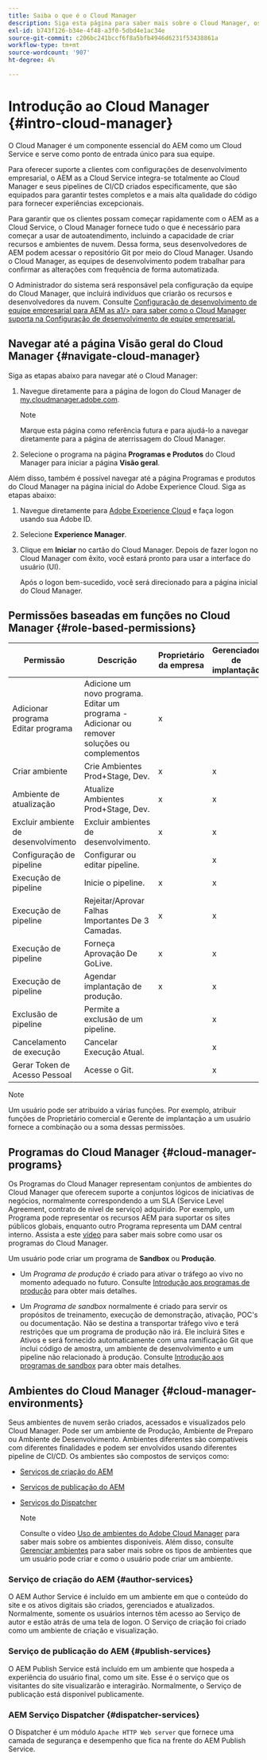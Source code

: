 ```yaml
---
title: Saiba o que é o Cloud Manager
description: Siga esta página para saber mais sobre o Cloud Manager, os programas do Cloud Manager e os ambientes.
exl-id: b743f126-b34e-4f48-a3f0-5dbd4e1ac34e
source-git-commit: c206bc241bccf6f8a5bfb4946d6231f53438861a
workflow-type: tm+mt
source-wordcount: '907'
ht-degree: 4%

---
```


# Introdução ao Cloud Manager {#intro-cloud-manager}

O Cloud Manager é um componente essencial do AEM como um Cloud Service e serve como ponto de entrada único para sua equipe.

Para oferecer suporte a clientes com configurações de desenvolvimento empresarial, o AEM as a Cloud Service integra-se totalmente ao Cloud Manager e seus pipelines de CI/CD criados especificamente, que são equipados para garantir testes completos e a mais alta qualidade do código para fornecer experiências excepcionais.

Para garantir que os clientes possam começar rapidamente com o AEM as a Cloud Service, o Cloud Manager fornece tudo o que é necessário para começar a usar de autoatendimento, incluindo a capacidade de criar recursos e ambientes de nuvem. Dessa forma, seus desenvolvedores de AEM podem acessar o repositório Git por meio do Cloud Manager. Usando o Cloud Manager, as equipes de desenvolvimento podem trabalhar para confirmar as alterações com frequência de forma automatizada.

O Administrador do sistema será responsável pela configuração da equipe do Cloud Manager, que incluirá indivíduos que criarão os recursos e desenvolvedores da nuvem. Consulte [Configuração de desenvolvimento de equipe empresarial para AEM as a1/> para saber como o Cloud Manager suporta na Configuração de desenvolvimento de equipe empresarial.](/help/implementing/cloud-manager/managing-code/enterprise-team-dev-setup.md)

## Navegar até a página Visão geral do Cloud Manager {#navigate-cloud-manager}

Siga as etapas abaixo para navegar até o Cloud Manager:

1. Navegue diretamente para a página de logon do Cloud Manager de [my.cloudmanager.adobe.com](https://my.cloudmanager.adobe.com/).

   >[!NOTE]
   >Marque esta página como referência futura e para ajudá-lo a navegar diretamente para a página de aterrissagem do Cloud Manager.

1. Selecione o programa na página **Programas e Produtos** do Cloud Manager para iniciar a página **Visão geral**.

Além disso, também é possível navegar até a página Programas e produtos do Cloud Manager na página inicial do Adobe Experience Cloud. Siga as etapas abaixo:

1. Navegue diretamente para [Adobe Experience Cloud](https://experience.adobe.com/#/@foundationinternal/home) e faça logon usando sua Adobe ID.

1. Selecione **Experience Manager**.

1. Clique em **Iniciar** no cartão do Cloud Manager. Depois de fazer logon no Cloud Manager com êxito, você estará pronto para usar a interface do usuário (UI).

   Após o logon bem-sucedido, você será direcionado para a página inicial do Cloud Manager.

## Permissões baseadas em funções no Cloud Manager {#role-based-permissions}

| Permissão | Descrição | Proprietário da empresa | Gerenciador de implantação | Gerenciador de programas | Desenvolvedor |
|--- |--- |--- |--- |--- |--- |
| Adicionar programa<br>Editar programa | Adicione um novo programa.<br>Editar um programa - Adicionar ou remover soluções ou complementos | x |  |  |  |
| Criar ambiente | Crie Ambientes Prod+Stage, Dev. | x | x |  |  |
| Ambiente de atualização | Atualize Ambientes Prod+Stage, Dev. | x | x |  |  |
| Excluir ambiente de desenvolvimento | Excluir ambientes de desenvolvimento. | x | x |  |  |
| Configuração de pipeline | Configurar ou editar pipeline. |  | x |  |  |
| Execução de pipeline | Inicie o pipeline. | x | x |  |  |
| Execução de pipeline | Rejeitar/Aprovar Falhas Importantes De 3 Camadas. | x | x | x |  |
| Execução de pipeline | Forneça Aprovação De GoLive. | x | x | x |  |
| Execução de pipeline | Agendar implantação de produção. | x | x | x |  |
| Exclusão de pipeline | Permite a exclusão de um pipeline. |  | x |  |  |
| Cancelamento de execução | Cancelar Execução Atual. |  | x |  |  |
| Gerar Token de Acesso Pessoal | Acesse o Git. |  | x |  | x |

>[!NOTE]
>Um usuário pode ser atribuído a várias funções. Por exemplo, atribuir funções de Proprietário comercial e Gerente de implantação a um usuário fornece a combinação ou a soma dessas permissões.

## Programas do Cloud Manager {#cloud-manager-programs}

Os Programas do Cloud Manager representam conjuntos de ambientes do Cloud Manager que oferecem suporte a conjuntos lógicos de iniciativas de negócios, normalmente correspondendo a um SLA (Service Level Agreement, contrato de nível de serviço) adquirido. Por exemplo, um Programa pode representar os recursos AEM para suportar os sites públicos globais, enquanto outro Programa representa um DAM central interno. Assista a este [vídeo](https://experienceleague.adobe.com/docs/experience-manager-learn/cloud-service/cloud-manager/programs.html?lang=en) para saber mais sobre como usar os programas do Cloud Manager.

Um usuário pode criar um programa de **Sandbox** ou **Produção**.

* Um *Programa de produção* é criado para ativar o tráfego ao vivo no momento adequado no futuro.
Consulte [Introdução aos programas de produção](https://experienceleague.adobe.com/docs/experience-manager-cloud-service/implementing/using-cloud-manager/production-programs/introduction-production-programs.html?lang=en) para obter mais detalhes.

* Um *Programa de sandbox* normalmente é criado para servir os propósitos de treinamento, execução de demonstração, ativação, POC&#39;s ou documentação. Não se destina a transportar tráfego vivo e terá restrições que um programa de produção não irá. Ele incluirá Sites e Ativos e será fornecido automaticamente com uma ramificação Git que inclui código de amostra, um ambiente de desenvolvimento e um pipeline não relacionado à produção.
Consulte [Introdução aos programas de sandbox](https://experienceleague.adobe.com/docs/experience-manager-cloud-service/implementing/using-cloud-manager/sandbox-programs/introduction-sandbox-programs.html?lang=en) para obter mais detalhes.

## Ambientes do Cloud Manager {#cloud-manager-environments}

Seus ambientes de nuvem serão criados, acessados e visualizados pelo Cloud Manager. Pode ser um ambiente de Produção, Ambiente de Preparo ou Ambiente de Desenvolvimento. Ambientes diferentes são compatíveis com diferentes finalidades e podem ser envolvidos usando diferentes pipeline de CI/CD. Os ambientes são compostos de serviços como:

* [Serviços de criação do AEM](#author-services)
* [Serviços de publicação do AEM](#publish-services)
* [Serviços do Dispatcher](#dispatcher-services)

   >[!NOTE]
   > Consulte o vídeo [Uso de ambientes do Adobe Cloud Manager](https://experienceleague.adobe.com/docs/experience-manager-learn/cloud-service/cloud-manager/environments.html?lang=en#cloud-manager) para saber mais sobre os ambientes disponíveis. Além disso, consulte [Gerenciar ambientes](https://experienceleague.adobe.com/docs/experience-manager-cloud-service/implementing/using-cloud-manager/manage-environments.html?lang=en) para saber mais sobre os tipos de ambientes que um usuário pode criar e como o usuário pode criar um ambiente.

### Serviço de criação do AEM {#author-services}

O AEM Author Service é incluído em um ambiente em que o conteúdo do site e os ativos digitais são criados, gerenciados e atualizados. Normalmente, somente os usuários internos têm acesso ao Serviço de autor e estão atrás de uma tela de logon. O Serviço de criação foi criado como um ambiente de criação e visualização.

### Serviço de publicação do AEM {#publish-services}

O AEM Publish Service está incluído em um ambiente que hospeda a experiência do usuário final, como um site. Esse é o serviço que os visitantes do site visualizarão e interagirão. Normalmente, o Serviço de publicação está disponível publicamente.

### AEM Serviço Dispatcher {#dispatcher-services}

O Dispatcher é um módulo `Apache HTTP Web server` que fornece uma camada de segurança e desempenho que fica na frente do AEM Publish Service.
